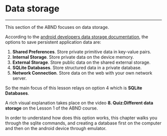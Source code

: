 # Data storage

---

This section of the ABND focuses on data storage.

According to the [android developers data storage documentation](https://developer.android.com/guide/topics/data/data-storage.html "Android developers data storage"), the options to save persistent application data are:

1. **Shared Preferences**.  Store private primitive data in key-value pairs.
2. **Internal Storage**. Store private data on the device memory.
3. **External Storage**.  Store public data on the shared external storage.
4. **SQLite Databases**. Store structured data in a private database.
5. **Network Connection**. Store data on the web with your own network server.

So the main focus of this lesson relays on option 4 which is **SQLite Databases**.

A rich visual explanation takes place on the video **8. Quiz:Different data storage** on the Lesson 1 of the  ABND course.

In order to understand how does this option works, this chapter walks you through the  sqlite commands, and creating a database first on the computer and then on the android device through emulator.

